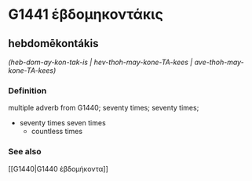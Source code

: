 # G1441 ἑβδομηκοντάκις

## hebdomēkontákis

_(heb-dom-ay-kon-tak-is | hev-thoh-may-kone-TA-kees | ave-thoh-may-kone-TA-kees)_

### Definition

multiple adverb from G1440; seventy times; seventy times; 

- seventy times seven times
  - countless times

### See also

[[G1440|G1440 ἑβδομήκοντα]]
